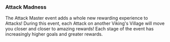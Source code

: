 ### Attack Madness
The Attack Master event adds a whole new rewarding experience to Attacks! During this event, each Attack on another Viking's Village will move you closer and closer to amazing rewards! Each stage of the event has increasingly higher goals and greater rewards. 

                   
 
